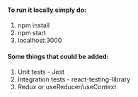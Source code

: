 #### To run it locally simply do:
1. npm install
2. npm start
3. localhost:3000


#### Some things that could be added:
1. Unit tests - Jest
2. Integration tests - react-testing-library
3. Redux or useReducer/useContext